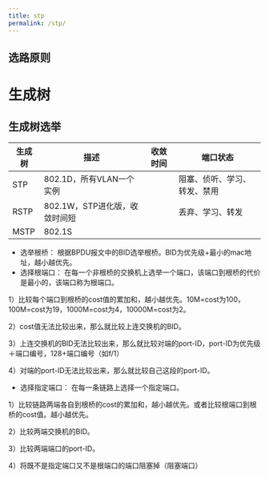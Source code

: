 ```yaml
---
title: stp
permalink: /stp/
---
```

## 选路原则

# 生成树
## 生成树选举

| 生成树 | 描述    | 收敛时间 | 端口状态                            |
|--------|---------|----------|-----------------------------------|
| STP    | 802.1D，所有VLAN一个实例  |          | 阻塞、侦听、学习、转发、禁用      |
| RSTP   | 802.1W，STP进化版，收敛时间短  |          | 丢弃、学习、转发                  |
| MSTP   | 802.1S  |          |                                   |

- 选举根桥：
根据BPDU报文中的BID选举根桥。BID为优先级+最小的mac地址，越小越优先。
- 选择根端口：
在每一个非根桥的交换机上选举一个端口，该端口到根桥的代价是最小的，该端口称为根端口。

1）比较每个端口到根桥的cost值的累加和，越小越优先。10M=cost为100，100M=cost为19，1000M=cost为4，10000M=cost为2。

2）cost值无法比较出来，那么就比较上连交换机的BID。

3）上连交换机的BID无法比较出来，那么就比较对端的port-ID，port-ID为优先级＋端口编号，128+端口编号（如f/1）

4）对端的port-ID无法比较出来，那么就比较自己这段的port-ID。
- 选择指定端口：
在每一条链路上选择一个指定端口。

1）比较链路两端各自到根桥的cost的累加和，越小越优先。或者比较根端口到根桥的cost值。越小越优先。

2）比较两端交换机的BID。

3）比较两端端口的port-ID。

4）将既不是指定端口又不是根端口的端口阻塞掉（阻塞端口）
